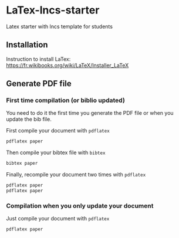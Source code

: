 # LaTex-lncs-starter
Latex starter with lncs template for students

## Installation
Instruction to install LaTex:
https://fr.wikibooks.org/wiki/LaTeX/Installer_LaTeX

## Generate PDF file

### First time compilation (or biblio updated)

You need to do it the first time you generate the PDF file or when you update the bib file.

First compile your document with `pdflatex`

```bash
pdflatex paper
```

Then compile your bibtex file with `bibtex`

```bash
bibtex paper
```

Finally, recompile your document two times with `pdflatex`

```bash
pdflatex paper
pdflatex paper
```

### Compilation when you only update your document

Just compile your document with `pdflatex`

```bash
pdflatex paper
```
